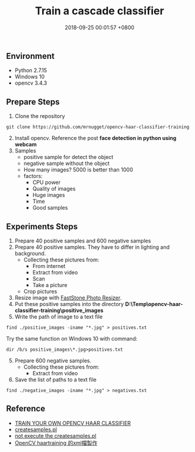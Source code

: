 ﻿---
layout: post
title:  "Train a cascade classifier"
date:   2018-09-25 00:01:57 +0800
categories: computer-vision 
---
## Environment
* Python 2.7.15
* Windows 10
* opencv 3.4.3

## Prepare Steps
1. Clone the repository
```
git clone https://github.com/mrnugget/opencv-haar-classifier-training
```
2. Install opencv. Reference the post **face detection in python using webcam**
3. Samples
    * positive sample for detect the object
	* negative sample without the object
	* How many images? 5000 is better than 1000
	* factors:
	    * CPU power
		* Quality of images
		* Huge images
		* Time
		* Good samples

## Experiments Steps
1. Prepare 40 positive samples and 600 negative samples
2. Prepare 40 positive samples. They have to differ in lighting and background.
	* Collecting these pictures from:
		* From internet
		* Extract from video
		* Scan 
		* Take a picture
	* Crop pictures
3. Resize image with [FastStone Photo Resizer](http://www.faststone.org/FSResizerDownload.htm).
3. Put these positive samples into the directory **D:\Temp\opencv-haar-classifier-training\positive_images**
4. Write the path of image to a text file
```
find ./positive_images -iname "*.jpg" > positives.txt
```
Try the same function on Windows 10 with command:
```
dir /b/s positive_images\*.jpg>positives.txt
```
5. Prepare 600 negative samples.
	* Collecting these pictures from:
		* Extract from video
6. Save the list of paths to a text file
```
find ./negative_images -iname "*.jpg" > negatives.txt
```

## Reference
* [TRAIN YOUR OWN OPENCV HAAR CLASSIFIER](https://coding-robin.de/2013/07/22/train-your-own-opencv-haar-classifier.html)
* [createsamples.pl](https://github.com/mrnugget/opencv-haar-classifier-training/blob/master/bin/createsamples.pl)
* [not execute the createsamples.pl](https://github.com/mrnugget/opencv-haar-classifier-training/issues/17)
* [OpenCV haartraining 的xml檔製作](http://honoyang.pixnet.net/blog/post/25702657-opencv-haartraining-%E7%9A%84xml%E6%AA%94%E8%A3%BD%E4%BD%9C)
